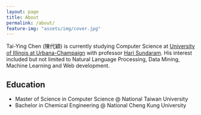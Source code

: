 ```yaml
---
layout: page
title: About
permalink: /about/
feature-img: "assets/img/cover.jpg"
---
```


Tai-Ying Chen (陳代穎) is currently studying Computer Science at [University of Illinois at Urbana-Champaign](https://cs.illinois.edu/) with professor [Hari Sundaram](http://sundaram.cs.illinois.edu/).
His interest included but not limited to Natural Language Processing, Data Mining, Machine Learning and Web development.

## Education

- Master of Science in Computer Science @ National Taiwan University
- Bachelor in Chemical Engineering @ National Cheng Kung University
